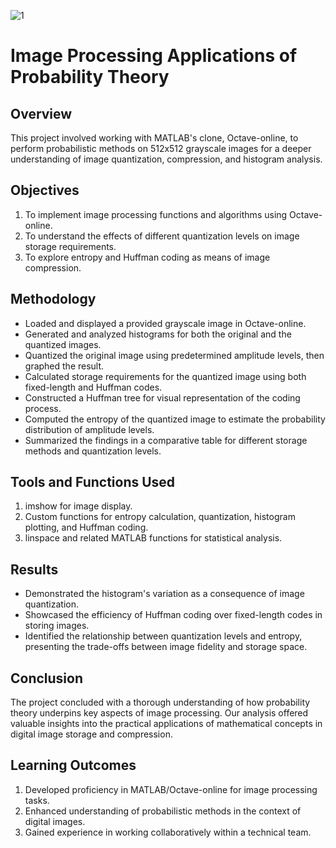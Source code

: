 ![1](https://github.com/qudsiasultana/image_processing/assets/156488419/1e4a7182-5a2b-4850-bbe5-e037cd8fbb40)

# Image Processing Applications of Probability Theory

## Overview
This project involved working with MATLAB's clone, Octave-online, to perform probabilistic methods on 512x512 grayscale images for a deeper understanding of image quantization, compression, and histogram analysis.

## Objectives
1. To implement image processing functions and algorithms using Octave-online.
2. To understand the effects of different quantization levels on image storage requirements.
3. To explore entropy and Huffman coding as means of image compression.

## Methodology
- Loaded and displayed a provided grayscale image in Octave-online.
- Generated and analyzed histograms for both the original and the quantized images.
- Quantized the original image using predetermined amplitude levels, then graphed the result.
- Calculated storage requirements for the quantized image using both fixed-length and Huffman codes.
- Constructed a Huffman tree for visual representation of the coding process.
- Computed the entropy of the quantized image to estimate the probability distribution of amplitude levels.
- Summarized the findings in a comparative table for different storage methods and quantization levels.

## Tools and Functions Used
1. imshow for image display.
2. Custom functions for entropy calculation, quantization, histogram plotting, and Huffman coding.
3. linspace and related MATLAB functions for statistical analysis.

## Results
- Demonstrated the histogram's variation as a consequence of image quantization.
- Showcased the efficiency of Huffman coding over fixed-length codes in storing images.
- Identified the relationship between quantization levels and entropy, presenting the trade-offs between image fidelity and storage space.

## Conclusion
The project concluded with a thorough understanding of how probability theory underpins key aspects of image processing. Our analysis offered valuable insights into the practical applications of mathematical concepts in digital image storage and compression.

## Learning Outcomes
1. Developed proficiency in MATLAB/Octave-online for image processing tasks.
2. Enhanced understanding of probabilistic methods in the context of digital images.
3. Gained experience in working collaboratively within a technical team.
